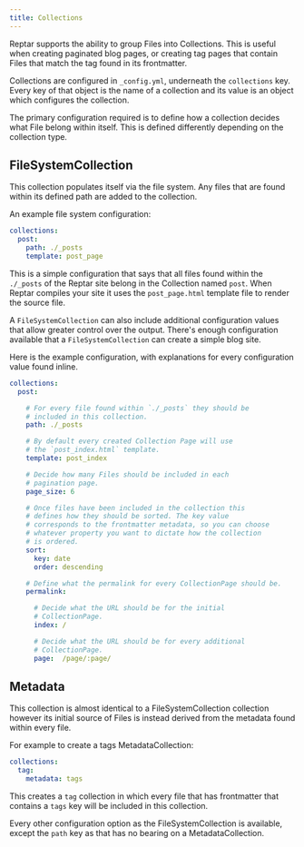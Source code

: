 ```yaml
---
title: Collections
---
```


Reptar supports the ability to group Files into Collections. This is useful when creating paginated blog pages, or creating tag pages that contain Files that match the tag found in its frontmatter.

Collections are configured in `_config.yml`, underneath the `collections` key. Every key of that object is the name of a collection and its value is an object which configures the collection.

The primary configuration required is to define how a collection decides what File belong within itself. This is defined differently depending on the collection type.

## FileSystemCollection

This collection populates itself via the file system. Any files that are found within its defined path are added to the collection.

An example file system configuration:

```yaml
collections:
  post:
    path: ./_posts
    template: post_page
```

This is a simple configuration that says that all files found within the `./_posts` of the Reptar site belong in the Collection named `post`. When Reptar compiles your site it uses the `post_page.html` template file to render the source file.

A `FileSystemCollection` can also include additional configuration values that allow greater control over the output. There's enough configuration available that a `FileSystemCollection` can create a simple blog site.

Here is the example configuration, with explanations for every configuration value found inline.

```yaml
collections:
  post:

    # For every file found within `./_posts` they should be
    # included in this collection.
    path: ./_posts

    # By default every created Collection Page will use
    # the `post_index.html` template.
    template: post_index

    # Decide how many Files should be included in each
    # pagination page.
    page_size: 6

    # Once files have been included in the collection this
    # defines how they should be sorted. The key value
    # corresponds to the frontmatter metadata, so you can choose
    # whatever property you want to dictate how the collection
    # is ordered.
    sort:
      key: date
      order: descending

    # Define what the permalink for every CollectionPage should be.
    permalink:

      # Decide what the URL should be for the initial
      # CollectionPage.
      index: /

      # Decide what the URL should be for every additional
      # CollectionPage.
      page:  /page/:page/
```

## Metadata

This collection is almost identical to a FileSystemCollection collection however its initial source of Files is instead derived from the metadata found within every file.

For example to create a tags MetadataCollection:

```yaml
collections:
  tag:
    metadata: tags
```

This creates a `tag` collection in which every file that has frontmatter that contains a `tags` key will be included in this collection.

Every other configuration option as the FileSystemCollection is available, except the `path` key as that has no bearing on a MetadataCollection.
